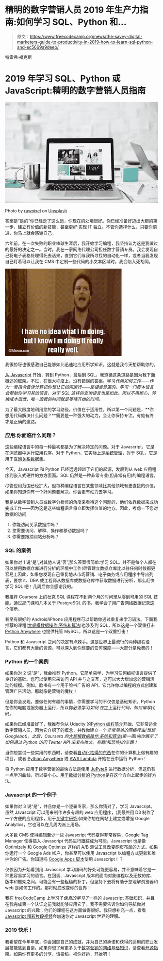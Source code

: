 # 精明的数字营销人员 2019 年生产力指南:如何学习 SQL、Python 和…

> 原文：<https://www.freecodecamp.org/news/the-savvy-digital-marketers-guide-to-productivity-in-2019-how-to-learn-sql-python-and-ec5669a9deeb/>

特雷弗·福克斯

# 2019 年学习 SQL、Python 或 JavaScript:精明的数字营销人员指南

![67ehcntXsHQzNm6e9UroliBwH0TFueIyVjrB](img/a6998201dc1bfaa272e936d98638ec0e.png)

Photo by [rawpixel](https://unsplash.com/photos/Zhe3jhNCCYE?utm_source=unsplash&utm_medium=referral&utm_content=creditCopyText) on [Unsplash](https://unsplash.com/search/photos/digital-marketing?utm_source=unsplash&utm_medium=referral&utm_content=creditCopyText)

答案是“是的”你已经走了这么远，你现在的处境很好。你已经准备好迈出大胆的第一步，建立有价值的新技能，甚至更好:实现 IT 独立。不管你选择什么，只要你前进，你马上就会感谢自己。

六年前，在一次失败的职业棒球生涯后，我开始学习编程，我坚持认为这是我做过的最好的决定之一。当时，我在一家网络代理公司担任数字营销专员。我会发现自己将电子表格处理得死去活来，直到它们与我所寻找的自动化一样，或者当我发现自己盯着可以让我在 CMS 中定制一些代码的小文本区域时，我会陷入死胡同。

![Ahy7c-JOIZrlmRJyxjhGdaXFy8YSNcpCquze](img/5fbdd2e7d5ae7b66efcd6f53a92bf9a9.png)

我很惊讶也很感激自己能够如此迅速地应用所学知识。这就是我今天想帮助你的。

[从 Javascript](https://trevorfox.com/learn-digital-marketing-technical-skills/) 开始，转到 Python，最后到 SQL。我遵循这条道路是因为我下面概述的框架。不过，在很大程度上，没有错误的答案。学习*代码如何工作——作为一套指令告诉计算机你想让它如何运行——是相当普遍的。学习一门脚本语言会帮助你学习其他语言，对于 SQL 这样的查询语言也是如此。所以不用担心，转换成本很低，唯一浪费的时间就是等待开始的时间。*

为了最大限度地利用您的学习路径，价值在于适用性。所以第一个问题是，**你想用代码解决什么问题？**需要是一种强大的动力，会让你保持专注。有始有终才是正确的道路。

### **应用:你面临什么问题？**

这些编程语言中的每一种最初都是为了解决特定的问题。对于 Javascript，它是在浏览器中运行应用程序。对于 Python，它实际上是[系统管理](http://effbot.org/pyfaq/why-was-python-created-in-the-first-place.htm)，对于 SQL，它是用于[查询关系数据集](https://docs.oracle.com/cd/B13789_01/server.101/b10759/intro001.htm)。

今天，Javascript 和 Python 已经远远超越了它们的起源，发展到从 web 应用程序到嵌入式硬件的方方面面。SQL 仍然是一种非常专业(但非常有用)的编程语言。

尽管应用范围已经扩大，但每种编程语言在某些领域比其他领域有更直接的价值。如果你知道你有一个好问题要解决，你会更有动力去学习。

我是从数字营销人员或数字分析师的角度来看待这个问题的，他们依靠数据来成功完成工作——因为这是这些编程语言将立即发挥价值的地方。因此，考虑一下您对数据的访问:

1.  你能访问关系数据库吗？
2.  您需要访问、解释、操作和移动数据吗？
3.  你需要跟踪网站分析吗？

### SQL 的案例

如果你对 1 说“是”,对其他人说“否”,那么答案很简单:学习 SQL。并不是每个人都在可以使用数据仓库进行分析的环境中工作(尽管建立数据仓库比以往任何时候都更容易,),因此，如果您发现自己重复地从市场营销、电子商务或应用程序中导出列表，要求 it、DBA 或工程师从数据库或数据仓库中获取数据进行分析，那么赶快学习 SQL 吧！几周后你会感谢我的。

我推荐 Coursera 上的杜克 SQL 课程在不到两个月的时间里从零到可用的 SQL 技能。通过那门课和几本关于 PostgreSQL 的书，我学会了用广告网络数据记录[这个演示。](https://www.youtube.com/watch?v=FvVzxUffrlw)

甚至有很好的 Android/iPhone 应用程序可以帮助你通过重复来学习语法。下面我推荐的课程([大规模数据操作:系统和算法](https://www.coursera.org/learn/data-manipulation))也涉及到 SQL，所以这是一个双重打击 [Python Anywhere](https://www.pythonanywhere.com/) 也提供托管 MySQL，所以这是一个双重打击！

Python 和 Javascript 之间的决定有点棘手。这是世界上最流行的两种编程语言，它们都有大量的资源，可以深入到你想要的任何深度——大部分是免费的！

### Python 的一个案例

如果你对 2 说“是”，我会推荐 Python。它简单易学，为学习任何编程语言提供了良好的基础。您可以使用它来访问 API 并与之交互，这可以大大增加您的营销活动的规模。例如，脸书有一个用于脸书广告的 API，它允许你以编程的方式创建和管理广告活动。那就像是营销的魔杖！

但是你会发现，要做任何有趣的事情，你需要学习的不仅仅是基础知识。Python 在你的电脑或服务器上运行，所以你必须学习*如何* *在*之上运行*代码，如何编写*代码。

如果你已经准备好了，我推荐你从 Udacity 的[Python 编程简介](https://www.udacity.com/course/introduction-to-python--ud1110)开始，它非常适合数字营销人员，因为它介绍了的概念，并教你建立一个*非常简单的网络爬虫(想想 Googlebot)。之后，Coursera 的[大规模数据操作:系统和算法](https://www.coursera.org/learn/data-manipulation)(第一周)向你展示了如何通过 Python 访问 Twitter API 来发布推文。有趣(和恐怖)的东西！*

当你想尝试一些实用的东西时，请查看[自动化枯燥的东西](https://automatetheboringstuff.com)在你的计算机上做有趣的项目，或者 [Python Anywhere](https://www.pythonanywhere.com/) 或 [AWS Lambda](https://aws.amazon.com/lambda/) 开始在云中运行 Python！

将 Python 应用于数字营销的最快方法是使用 [JuPyteR](http://jupyter-notebook-beginner-guide.readthedocs.io/en/latest/what_is_jupyter.html) 进行数据分析，但这仍有一点学习曲线，所以要小心。[用于数据分析的 Python](https://www.amazon.com/Python-Data-Analysis-Wrangling-IPython/dp/1449319793)是在这个方向上起步的好方法。

### Javascript 的一个例子

如果你对 3 说“是”，并且你是一个逻辑专家，那么你猜对了，学习 Javascript。虽然 Javascript 可以用来制作许多有趣的 web 应用程序，(我最终用 D3 制作了一个方便的应用程序，用于[关键字研究](https://keywordclarity.io/))如果你想在网站上建立或增强 Google Analytics，它也可以在几周内派上用场。

大多数 CMS 使得编辑至少一些 Javascript 代码变得非常容易，Google Tag Manager 使得插入 Javascript 代码进行跟踪成为可能。Javascript 也是像 Optimizely 和 Google Optimize 这样的 A/B 测试工具改变网页布局的方式。如果你运行一个 Google Ads 帐户，你甚至可以使用 Javascript 以编程方式更新和维护你的广告。你知道吗 [Google Apps 脚本](http://googleappscripting.com/)使用 Javascript！？

仅仅因为开始看到用 Javascript 学习编码的好处可能更容易，并不意味着它是一种更容易学习的语言。在回调、Javascript 版本的面向对象编程以及无数的库、版本和框架之间，可能会有一些粗糙的补丁，但坚持下去将有助于您理解浏览器和 web 是如何工作的。那将彻底改变你的世界！

我在 [freeCodeCamp](https://www.freecodecamp.org/) 上学习了*像真的学习了*一样的 Javascript 基础知识，并且在我完成第一个认证之前我就能够应用它了。我不需要告诉你如何导航你对 Javascript 的兴趣；他们的课程在这方面做得很好。我只想补充一点，看看 [Javascript 精彩片段视频](https://vimeo.com/8691412)会加速你对 Javascript 世界的理解。

### 2019 快乐！

我希望在今年年底，你会回顾自己的成就，并为自己的承诺和获得的适用的职业发展技能感到自豪。如果你想了解更多关于[数字营销的网络基础知识](https://github.com/trevorfox/digital-marketing-technical-fundamentals)，请查看[开源指南](https://github.com/trevorfox/digital-marketing-technical-fundamentals)。如果你有更多的分享，请投稿。祝你好运，开始吧！